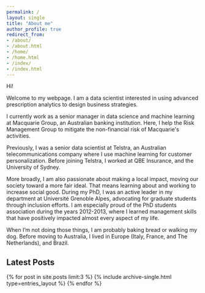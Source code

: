 ```yaml
---
permalink: /
layout: single
title: "About me"
author_profile: true
redirect_from:
- /about/
- /about.html
- /home/
- /home.html
- /index/
- /index.html
---
```


Hi!

Welcome to my webpage. I am a data scientist interested in using advanced prescription analytics to design business
strategies.

I currently work as a senior manager in data science and machine learning at Macquarie Group, an Australian banking
institution. Here, I help the Risk Management Group to mitigate the non-financial risk of Macquarie's activities.

Previously, I was a senior data scientist at Telstra, an Australian telecommunications company where I use machine
learning for customer personalization. Before joining Telstra, I worked at QBE Insurance, and the
University of Sydney.

More broadly, I am also passionate about making a local impact, moving our society toward a more fair ideal. That means
learning about and working to increase social good. During my PhD, I was an active leader in my department at Université
Grenoble Alpes, advocating for graduate students through inclusion efforts. I am especially proud of the PhD students
association during the years 2012-2013, where I learned management skills that have positively impacted almost every
aspect of my life.

When I’m not doing those things, I am probably baking bread or walking my dog. Before moving to Australia, I lived in
Europe (Italy, France, and The Netherlands), and Brazil.

## Latest Posts

{% for post in site.posts limit:3 %}
  {% include archive-single.html type=entries_layout %}
{% endfor %}